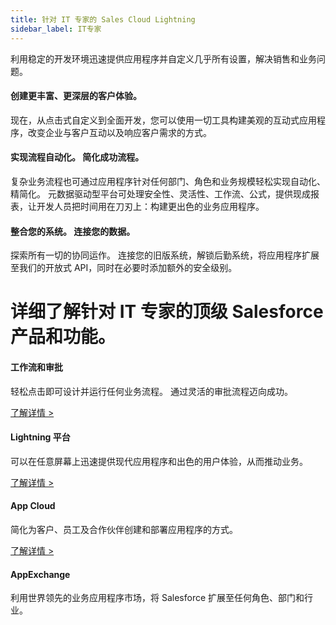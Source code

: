 ```yaml
---
title: 针对 IT 专家的 Sales Cloud Lightning
sidebar_label: IT专家
---
```


利用稳定的开发环境迅速提供应用程序并自定义几乎所有设置，解决销售和业务问题。

#### 创建更丰富、更深层的客户体验。

现在，从点击式自定义到全面开发，您可以使用一切工具构建美观的互动式应用程序，改变企业与客户互动以及响应客户需求的方式。

#### 实现流程自动化。 简化成功流程。

复杂业务流程也可通过应用程序针对任何部门、角色和业务规模轻松实现自动化、精简化。 元数据驱动型平台可处理安全性、灵活性、工作流、公式，提供现成报表，让开发人员把时间用在刀刃上：构建更出色的业务应用程序。

#### 整合您的系统。 连接您的数据。

探索所有一切的协同运作。 连接您的旧版系统，解锁后勤系统，将应用程序扩展至我们的开放式 API，同时在必要时添加额外的安全级别。



# 详细了解针对 IT 专家的顶级 Salesforce 产品和功能。

#### 工作流和审批
轻松点击即可设计并运行任何业务流程。 通过灵活的审批流程迈向成功。

[了解详情 >](/docs/sales_management/mobile_office)

#### Lightning 平台

可以在任意屏幕上迅速提供现代应用程序和出色的用户体验，从而推动业务。

[了解详情 >]()

#### App Cloud
简化为客户、员工及合作伙伴创建和部署应用程序的方式。

[了解详情 >]()

#### AppExchange

利用世界领先的业务应用程序市场，将 Salesforce 扩展至任何角色、部门和行业。